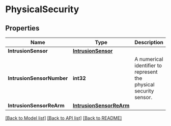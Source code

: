 # PhysicalSecurity

## Properties
Name | Type | Description | Notes
------------ | ------------- | ------------- | -------------
**IntrusionSensor** | [**IntrusionSensor**](IntrusionSensor.md) |  | [optional] 
**IntrusionSensorNumber** | **int32** | A numerical identifier to represent the physical security sensor. | [optional] 
**IntrusionSensorReArm** | [**IntrusionSensorReArm**](IntrusionSensorReArm.md) |  | [optional] 

[[Back to Model list]](../README.md#documentation-for-models) [[Back to API list]](../README.md#documentation-for-api-endpoints) [[Back to README]](../README.md)


